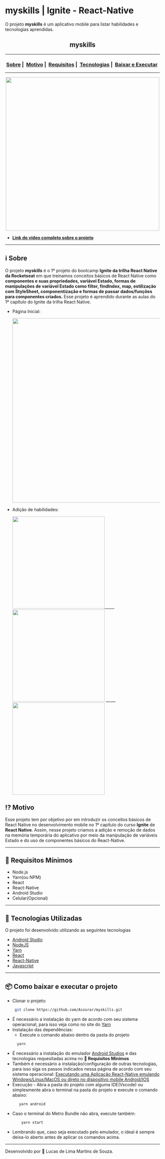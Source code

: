 # myskills | Ignite - React-Native
 O projeto **myskills** é um aplicativo mobile para listar habilidades e tecnologias aprendidas.
<h2 align="center">myskills</h2>

___

<h3 align="center">
  <a href="#information_source-sobre">Sobre</a>&nbsp;|&nbsp;
  <a href="#interrobang-motivo">Motivo</a>&nbsp;|&nbsp;
  <a href="#seedling-requisitos-mínimos">Requisitos</a>&nbsp;|&nbsp;
  <a href="#rocket-tecnologias-utilizadas">Tecnologias</a>&nbsp;|&nbsp;
  <a href="#package-como-baixar-e-executar-o-projeto">Baixar e Executar</a>&nbsp;
</h3>

___

<div align="center" ><img src="" width="500"></div>

- [**Link do vídeo completo sobre o projeto**]()

___

## :information_source: Sobre

O projeto **myskills** é o 1º projeto do bootcamp **Ignite da trilha React Native da Rocketseat** em que treinamos conceitos básicos de React Native como **componentes e suas propriedades, variável Estado, formas de manipulações de variável Estado como filter, findIndex, map, estilização com StyleSheet, componentização e formas de passar dados/funções para componentes criados.**
Esse projeto é aprendido durante as aulas do 1º capítulo do Ignite da trilha React Native.

* Página Inicial:
  
  <img src="https://i.imgur.com/4ZPpDOs.jpg" width="600"> 

* Adição de habilidades:

  <img src="https://i.imgur.com/6046hZF.jpg" width="300">_____<img src="https://i.imgur.com/2acsDN7.jpg" width="300"> 
_____<img src="https://i.imgur.com/SJtPacm.jpg" width="300"> 


 
## :interrobang: Motivo

Esse projeto tem por objetivo por em introduzir os conceitos básicos de React Native no desenvolvimento mobile no 1º capítulo do curso **Ignite** de **React Native**. 
Assim, nesse projeto criamos a adição e remoção de dados na memória temporária do aplicativo por meio da manipulação de variáveis Estado e do uso de componentes básicos do React-Native.
___
## :seedling: Requisitos Mínimos

- Node.js 
- Yarn(ou NPM)
- React
- React-Native
- Android Studio
- Celular(Opcional)

___
## :rocket: Tecnologias Utilizadas 

O projeto foi desenvolvido utilizando as seguintes tecnologias
- [Android Studio](https://developer.android.com/studio)
- [NodeJS](https://nodejs.org/en/)
- [Yarn](https://classic.yarnpkg.com/blog/2017/05/12/introducing-yarn/)
- [React](https://pt-br.reactjs.org/)
- [React-Native](https://reactnative.dev/)
- [Javascript](https://developer.mozilla.org/pt-BR/docs/Web/JavaScript)
___
## :package: Como baixar e executar o projeto

  - Clonar o projeto:
    ```bash
     git clone https://github.com/Aszurar/myskills.git
    ```
  - É necessário a instalação do yarn de acordo com seu sistema operacional, para isso veja como no site do [Yarn](https://classic.yarnpkg.com/blog/2017/05/12/introducing-yarn/)
  - Instalação das dependências:
    - Execute o comando abaixo dentro da pasta do projeto 
    ```bash
      yarn
    ```
 - É necessário a instalação do emulador [Android Studios](https://developer.android.com/studio) e das tecnologias requesitadas acima no **:seedling: Requisitos Mínimos**
 - Também é necessário a instalação/configuração de outras tecnologias, para isso siga os passos indicados nessa página de acordo com seu sistema operacional: [Executando uma Aplicação React-Native emulando Windows/Linux/MacOS ou direto no dispositivo mobile Android/IOS](https://react-native.rocketseat.dev/android/linux)
 - Execução - Abra a pasta do projeto com alguma IDE(Vscode) ou simplesmente abra o terminal na pasta do projeto e execute o comando abaixo:
    ```bash
       yarn android
    ``` 
- Caso o terminal do Metro Bundle não abra, execute também:
    ```bash
        yarn start
    ```
- Lembrando que, caso seja executado pelo emulador, o ideal é sempre deixa-lo aberto antes de aplicar os comandos acima.
___
Desenvolvido por :star2: Lucas de Lima Martins de Souza.

